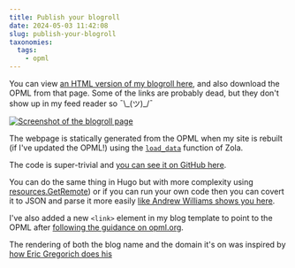 ```yaml
---
title: Publish your blogroll
date: 2024-05-03 11:42:08
slug: publish-your-blogroll
taxonomies:
  tags:
    - opml
---
```

You can view [an HTML version of my blogroll here](https://philwilson.org/links/), and also download the OPML from that page. Some of the links are probably dead, but they don't show up in my feed reader so ¯\\\_(ツ)_/¯
<!-- more -->

[![Screenshot of the blogroll page](/images/2024/05/blogroll.png "Look at all the lovely people I read")](/blogroll)

The webpage is statically generated from the OPML when my site is rebuilt (if I've updated the OPML!) using the [`load_data`](https://www.getzola.org/documentation/templates/overview/#load-data) function of Zola.

The code is super-trivial and [you can see it on GitHub here](https://github.com/pipwilson/blog/blob/production/themes/philwilson.org/templates/blogroll.html).

You can do the same thing in Hugo but with more complexity using [resources.GetRemote](https://gohugo.io/functions/resources/getremote/)) or if you can run your own code then you can covert it to JSON and parse it more easily [like Andrew Williams shows you here](https://nikdoof.com/posts/2022/automating-a-blogroll-in-hugo/).

I've also added a new `<link>` element in my blog template to point to the OPML after [following the guidance on opml.org](https://opml.org/blogroll.opml).

The rendering of both the blog name and the domain it's on was inspired by [how Eric Gregorich does his](https://ericgregorich.com/blogroll/)

